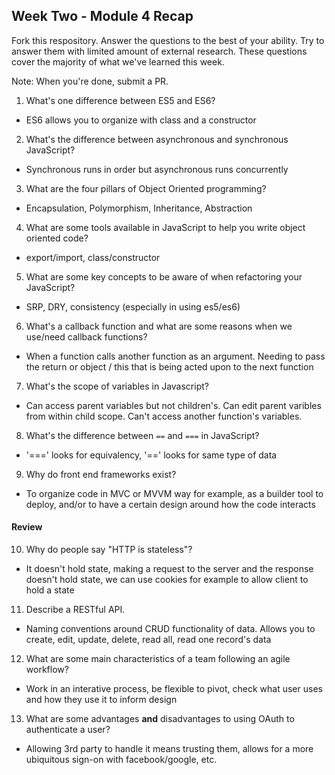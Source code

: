 ## Week Two - Module 4 Recap

Fork this respository. Answer the questions to the best of your ability. Try to answer them with limited amount of external research. These questions cover the majority of what we've learned this week. 

Note: When you're done, submit a PR. 

1. What's one difference between ES5 and ES6?

- ES6 allows you to organize with class and a constructor

2. What's the difference between asynchronous and synchronous JavaScript? 

- Synchronous runs in order but asynchronous runs concurrently

3. What are the four pillars of Object Oriented programming?

- Encapsulation, Polymorphism, Inheritance, Abstraction

4. What are some tools available in JavaScript to help you write object oriented code?

- export/import, class/constructor

5. What are some key concepts to be aware of when refactoring your JavaScript?

- SRP, DRY, consistency (especially in using es5/es6)

6. What's a callback function and what are some reasons when we use/need callback functions?

- When a function calls another function as an argument. Needing to pass the return or object / this that is being acted upon to the next function

7. What's the scope of variables in Javascript?

- Can access parent variables but not children's. Can edit parent varibles from within child scope. Can't access another function's variables.

8. What's the difference between `==` and `===` in JavaScript?

- '===' looks for equivalency, '==' looks for same type of data

9. Why do front end frameworks exist?

- To organize code in MVC or MVVM way for example, as a builder tool to deploy, and/or to have a certain design around how the code interacts

#### Review  

10. Why do people say "HTTP is stateless"?

- It doesn't hold state, making a request to the server and the response doesn't hold state, we can use cookies for example to allow client to hold a state

11. Describe a RESTful API.

- Naming conventions around CRUD functionality of data. Allows you to create, edit, update, delete, read all, read one record's data

12. What are some main characteristics of a team following an agile workflow?

- Work in an interative process, be flexible to pivot, check what user uses and how they use it to inform design

13. What are some advantages **and** disadvantages to using OAuth to authenticate a user?

- Allowing 3rd party to handle it means trusting them, allows for a more ubiquitous sign-on with facebook/google, etc. 
